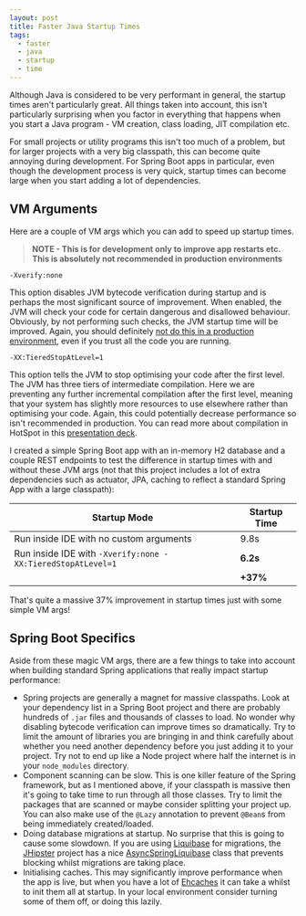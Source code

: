 ```yaml
---
layout: post
title: Faster Java Startup Times
tags:
  - faster
  - java
  - startup
  - time
---
```


Although Java is considered to be very performant in general, the startup times aren't particularly great. All things taken into account, this isn't particularly surprising when you factor in everything that happens when you start a Java program - VM creation, class loading, JIT compilation etc.

For small projects or utility programs this isn't too much of a problem, but for larger projects with a very big classpath, this can become quite annoying during development. For Spring Boot apps in particular, even though the development process is very quick, startup times can become large when you start adding a lot of dependencies.

## VM Arguments

Here are a couple of VM args which you can add to speed up startup times. 

> **NOTE - This is for development only to improve app restarts etc. This is absolutely not recommended in production environments**

`-Xverify:none`

This option disables JVM bytecode verification during startup and is perhaps the most significant source of improvement. When enabled, the JVM will check your code for certain dangerous and disallowed behaviour. Obviously, by not performing such checks, the JVM startup time will be improved. Again, you should definitely [not do this in a production environment](https://blogs.oracle.com/buck/never-disable-bytecode-verification-in-a-production-system), even if you trust all the code you are running.

`-XX:TieredStopAtLevel=1`

This option tells the JVM to stop optimising your code after the first level. The JVM has three tiers of intermediate compilation. Here we are preventing any further incremental compilation after the first level, meaning that your system has slightly more resources to use elsewhere rather than optimising your code. Again, this could potentially decrease performance so isn't recommended in production. You can read more about compilation in HotSpot in this [presentation deck](https://www.ethz.ch/content/dam/ethz/special-interest/infk/inst-cs/lst-dam/documents/Education/Classes/Fall2015/210_Compiler_Design/Slides/hotspot.pdf).

I created a simple Spring Boot app with an in-memory H2 database and a couple REST endpoints to test the difference in startup times with and without these JVM args (not that this project includes a lot of extra dependencies such as actuator, JPA, caching to reflect a standard Spring App with a large classpath):

| Startup Mode                                                | Startup Time |
| ----------------------------------------------------------- | ------------ |
| Run inside IDE with no custom arguments                     | 9.8s         |
| Run inside IDE with `-Xverify:none -XX:TieredStopAtLevel=1` | **6.2s**     |
|                                                             | **+37%**     |

That's quite a massive 37% improvement in startup times just with some simple VM args!

## Spring Boot Specifics

Aside from these magic VM args, there are a few things to take into account when building standard Spring applications that really impact startup performance:

- Spring projects are generally a magnet for massive classpaths. Look at your dependency list in a Spring Boot project and there are probably hundreds of `.jar` files and thousands of classes to load. No wonder why disabling bytecode verification can improve times so dramatically. Try to limit the amount of libraries you are bringing in and think carefully about whether you need another dependency before you just adding it to your project. Try not to end up like a Node project where half the internet is in your `node_modules` directory.
- Component scanning can be slow. This is one killer feature of the Spring framework, but as I mentioned above, if your classpath is massive then it's going to take time to run through all those classes. Try to limit the packages that are scanned or maybe consider splitting your project up. You can also make use of the `@Lazy` annotation to prevent `@Bean`s from being immediately created/loaded.
- Doing database migrations at startup. No surprise that this is going to cause some slowdown. If you are using [Liquibase](https://www.liquibase.org/) for migrations, the [JHipster](https://github.com/jhipster/jhipster) project has a nice [AsyncSpringLiquibase](https://github.com/jhipster/jhipster/blob/master/jhipster-framework/src/main/java/io/github/jhipster/config/liquibase/AsyncSpringLiquibase.java) class that prevents blocking whilst migrations are taking place.
- Initialising caches. This may significantly improve performance when the app is live, but when you have a lot of [Ehcaches](http://www.ehcache.org/) it can take a whilst to init them all at startup. In your local environment consider turning some of them off, or doing this lazily.
